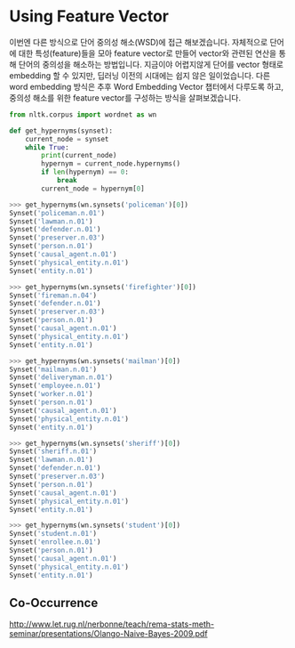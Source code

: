 # Using Feature Vector

이번엔 다른 방식으로 단어 중의성 해소(WSD)에 접근 해보겠습니다. 자체적으로 단어에 대한 특성(feature)들을 모아 feature vector로 만들어 vector와 관련된 연산을 통해 단어의 중의성을 해소하는 방법입니다. 지금이야 어렵지않게 단어를 vector 형태로 embedding 할 수 있지만, 딥러닝 이전의 시대에는 쉽지 않은 일이었습니다. 다른 word embedding 방식은 추후 Word Embedding Vector 챕터에서 다루도록 하고, 중의성 해소를 위한 feature vector를 구성하는 방식을 살펴보겠습니다.

```python
from nltk.corpus import wordnet as wn

def get_hypernyms(synset):
    current_node = synset
    while True:
        print(current_node)
        hypernym = current_node.hypernyms()
        if len(hypernym) == 0:
            break
        current_node = hypernym[0]
```

```python
>>> get_hypernyms(wn.synsets('policeman')[0])
Synset('policeman.n.01')
Synset('lawman.n.01')
Synset('defender.n.01')
Synset('preserver.n.03')
Synset('person.n.01')
Synset('causal_agent.n.01')
Synset('physical_entity.n.01')
Synset('entity.n.01')
```

```python
>>> get_hypernyms(wn.synsets('firefighter')[0])
Synset('fireman.n.04')
Synset('defender.n.01')
Synset('preserver.n.03')
Synset('person.n.01')
Synset('causal_agent.n.01')
Synset('physical_entity.n.01')
Synset('entity.n.01')
```

```python
>>> get_hypernyms(wn.synsets('mailman')[0])
Synset('mailman.n.01')
Synset('deliveryman.n.01')
Synset('employee.n.01')
Synset('worker.n.01')
Synset('person.n.01')
Synset('causal_agent.n.01')
Synset('physical_entity.n.01')
Synset('entity.n.01')
```

```python
>>> get_hypernyms(wn.synsets('sheriff')[0])
Synset('sheriff.n.01')
Synset('lawman.n.01')
Synset('defender.n.01')
Synset('preserver.n.03')
Synset('person.n.01')
Synset('causal_agent.n.01')
Synset('physical_entity.n.01')
Synset('entity.n.01')
```

```python
>>> get_hypernyms(wn.synsets('student')[0])
Synset('student.n.01')
Synset('enrollee.n.01')
Synset('person.n.01')
Synset('causal_agent.n.01')
Synset('physical_entity.n.01')
Synset('entity.n.01')
```

## Co-Occurrence

http://www.let.rug.nl/nerbonne/teach/rema-stats-meth-seminar/presentations/Olango-Naive-Bayes-2009.pdf